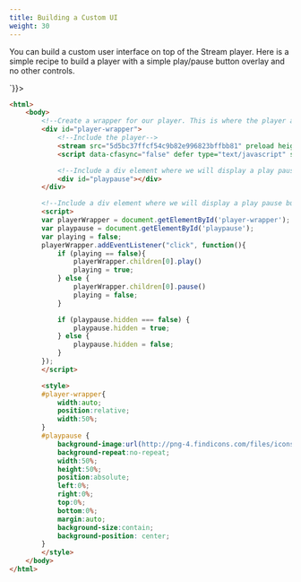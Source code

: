 ```yaml
---
title: Building a Custom UI
weight: 30
---
```


You can build a custom user interface on top of the Stream player. Here is a simple recipe to build a player with a simple play/pause button overlay and no other controls.

<div dangerouslySetInnerHTML={{__html: `<div id="player-wrapper">
   <stream src="5d5bc37ffcf54c9b82e996823bffbb81" preload height="270px" width="480px"></stream>
   <script data-cfasync="false" defer type="text/javascript" src="https://embed.cloudflarestream.com/embed/r4xu.fla9.latest.js?video=5d5bc37ffcf54c9b82e996823bffbb81"></script>
    <div id="playpause"></div>
</div>`}}></div>

<script dangerouslySetInnerHTML={{__html: `
var playerWrapper = document.getElementById('player-wrapper');
var playpause = document.getElementById('playpause');
var playing = false;
playerWrapper.addEventListener("click", function(){
    if (playing == false){
        playerWrapper.children[0].play()
        playing = true;
    } else {
        playerWrapper.children[0].pause()
        playing = false;
    }

    if (playpause.hidden === false) {
        playpause.hidden = true;
    } else {
        playpause.hidden = false;
    }
});`}}></script>


<style dangerouslySetInnerHTML={{__html: `
#player-wrapper{
    width:auto;
    position:relative;
    width:50%;
}
#playpause {
    background-image:url(https://png-4.findicons.com/files/icons/2315/default_icon/256/media_play_pause_resume.png);
    background-repeat:no-repeat;
    width:50%;
    height:50%;
    position:absolute;
    left:0%;
    right:0%;
    top:0%;
    bottom:0%;
    margin:auto;
    background-size:contain;
    background-position: center;
}`}}></style>


```html
<html>
    <body>
        <!--Create a wrapper for our player. This is where the player and the play button will live-->
        <div id="player-wrapper">
            <!--Include the player-->
            <stream src="5d5bc37ffcf54c9b82e996823bffbb81" preload height="270px" width="480px"></stream>
            <script data-cfasync="false" defer type="text/javascript" src="https://embed.cloudflarestream.com/embed/r4xu.fla9.latest.js?video=5d5bc37ffcf54c9b82e996823bffbb81"></script>

            <!--Include a div element where we will display a play pause button in CSS below-->
            <div id="playpause"></div>
        </div>

        <!--Include a div element where we will display a play pause button in CSS below-->
        <script>
        var playerWrapper = document.getElementById('player-wrapper');
        var playpause = document.getElementById('playpause');
        var playing = false;
        playerWrapper.addEventListener("click", function(){
            if (playing == false){
                playerWrapper.children[0].play()
                playing = true;
            } else {
                playerWrapper.children[0].pause()
                playing = false;
            }

            if (playpause.hidden === false) {
                playpause.hidden = true;
            } else {
                playpause.hidden = false;
            }
        });
        </script>

        <style>
        #player-wrapper{
            width:auto;
            position:relative;
            width:50%;
        }
        #playpause {
            background-image:url(http://png-4.findicons.com/files/icons/2315/default_icon/256/media_play_pause_resume.png);
            background-repeat:no-repeat;
            width:50%;
            height:50%;
            position:absolute;
            left:0%;
            right:0%;
            top:0%;
            bottom:0%;
            margin:auto;
            background-size:contain;
            background-position: center;
        }
        </style>
    </body>
</html>
```
